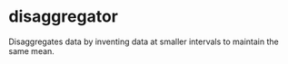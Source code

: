 # disaggregator
Disaggregates data by inventing data at smaller intervals to maintain the same mean.
